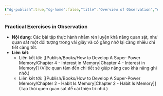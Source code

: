 ```yaml
---
{"dg-publish":true,"dg-home":false,"title":"Overview of Observation","date":"2024-08-31","tags":["#books","#memory","#How_to_Develop_A_Super_Power_Memory"],"Chương":"Chương1","permalink":"/publish/books/how-to-develop-a-super-power-memory/practical-exercises-in-observation/","dgPassFrontmatter":true,"noteIcon":"","updated":"2025-01-30T14:26:59.351+07:00"}
---
```


### Practical Exercises in Observation

- **Nội dung**: Các bài tập thực hành nhằm rèn luyện khả năng quan sát, như quan sát một đối tượng trong vài giây và cố gắng nhớ lại càng nhiều chi tiết càng tốt.
- **Liên kết**:
    - Liên kết tới: [[Publish/Books/How to Develop A Super-Power Memory/Chapter 4 - Interest in Memory\|Chapter 4 - Interest in Memory]] (Việc quan tâm đến chi tiết sẽ giúp nâng cao khả năng ghi nhớ.)
    - Liên kết tới: [[Publish/Books/How to Develop A Super-Power Memory/Chapter 2 - Habit Is Memory\|Chapter 2 - Habit Is Memory]] (Tạo thói quen quan sát để cải thiện trí nhớ.)